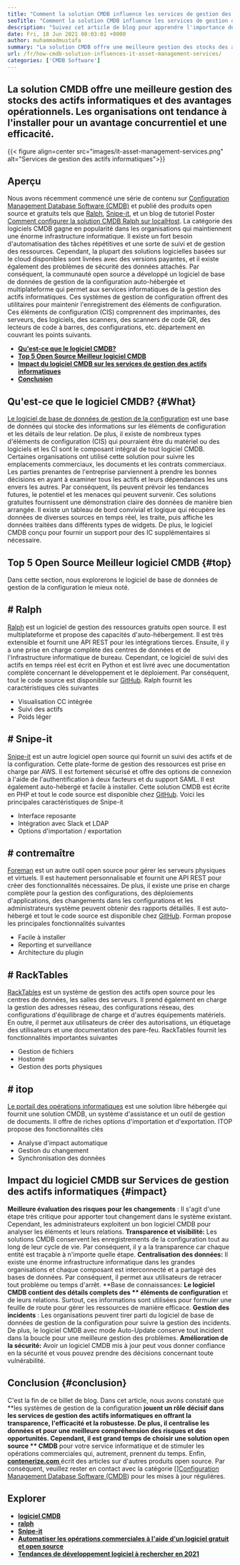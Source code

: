 ```yaml
---
title: "Comment la solution CMDB influence les services de gestion des actifs informatiques" 
seoTitle: "Comment la solution CMDB influence les services de gestion des actifs informatiques" 
description: "Suivez cet article de blog pour apprendre l'importance des services de gestion des actifs informatiques open source et du logiciel CMDB gratuit pour gérer de nombreux éléments de configuration." 
date: Fri, 18 Jun 2021 08:03:01 +0000
author: muhammadmustafa
summary: "La solution CMDB offre une meilleure gestion des stocks des actifs informatiques et des avantages opérationnels. Les organisations ont tendance à l'installer pour un avantage concurrentiel et une efficacité." 
url: /fr/how-cmdb-solution-influences-it-asset-management-services/
categories: ['CMDB Software']
---
```


## La solution CMDB offre une meilleure gestion des stocks des actifs informatiques et des avantages opérationnels. Les organisations ont tendance à l'installer pour un avantage concurrentiel et une efficacité.

{{< figure align=center src="images/it-asset-management-services.png" alt="Services de gestion des actifs informatiques">}}


## **Aperçu**
Nous avons récemment commencé une série de contenu sur [Configuration Management Database Software (CMDB)][1] et publié des produits open source et gratuits tels que [Ralph][2], [Snipe-it][3], et un blog de tutoriel Poster [Comment configurer la solution CMDB Ralph sur localHost][4]. La catégorie des logiciels CMDB gagne en popularité dans les organisations qui maintiennent une énorme infrastructure informatique. Il existe un fort besoin d'automatisation des tâches répétitives et une sorte de suivi et de gestion des ressources. Cependant, la plupart des solutions logicielles basées sur le cloud disponibles sont livrées avec des versions payantes, et il existe également des problèmes de sécurité des données attachés. Par conséquent, la communauté open source a développé un logiciel de base de données de gestion de la configuration auto-hébergée et multiplateforme qui permet aux services informatiques de la gestion des actifs informatiques.
Ces systèmes de gestion de configuration offrent des utilitaires pour maintenir l'enregistrement des éléments de configuration. Ces éléments de configuration (CIS) comprennent des imprimantes, des serveurs, des logiciels, des scanners, des scanners de code QR, des lecteurs de code à barres, des configurations, etc. département en couvrant les points suivants.
  * **[Qu'est-ce que le logiciel CMDB?][5]** 
  * **[Top 5 Open Source Meilleur logiciel CMDB][6]** 
  * [**Impact du logiciel CMDB sur les services de gestion des actifs informatiques** ][7]
  * **[Conclusion][8]** 

## **Qu'est-ce que le logiciel CMDB?** {#What}
[Le logiciel de base de données de gestion de la configuration][1] est une base de données qui stocke des informations sur les éléments de configuration et les détails de leur relation. De plus, il existe de nombreux types d'éléments de configuration (CIS) qui pourraient être du matériel ou des logiciels et les CI sont le composant intégral de tout logiciel CMDB. Certaines organisations ont utilisé cette solution pour suivre les emplacements commerciaux, les documents et les contrats commerciaux. Les parties prenantes de l'entreprise parviennent à prendre les bonnes décisions en ayant à examiner tous les actifs et leurs dépendances les uns envers les autres. Par conséquent, ils peuvent prévoir les tendances futures, le potentiel et les menaces qui peuvent survenir. Ces solutions gratuites fournissent une démonstration claire des données de manière bien arrangée. Il existe un tableau de bord convivial et logique qui récupère les données de diverses sources en temps réel, les traite, puis affiche les données traitées dans différents types de widgets. De plus, le logiciel CMDB conçu pour fournir un support pour des IC supplémentaires si nécessaire.

## **Top 5 Open Source Meilleur logiciel CMDB** {#top}
Dans cette section, nous explorerons le logiciel de base de données de gestion de la configuration le mieux noté.

## # Ralph
[Ralph][2] est un logiciel de gestion des ressources gratuits open source. Il est multiplateforme et propose des capacités d'auto-hébergement. Il est très extensible et fournit une API REST pour les intégrations tierces. Ensuite, il y a une prise en charge complète des centres de données et de l'infrastructure informatique de bureau. Cependant, ce logiciel de suivi des actifs en temps réel est écrit en Python et est livré avec une documentation complète concernant le développement et le déploiement. Par conséquent, tout le code source est disponible sur [GitHub][9].
Ralph fournit les caractéristiques clés suivantes
  * Visualisation CC intégrée
  * Suivi des actifs
  * Poids léger

## # Snipe-it
[Snipe-it][3] est un autre logiciel open source qui fournit un suivi des actifs et de la configuration. Cette plate-forme de gestion des ressources est prise en charge par AWS. Il est fortement sécurisé et offre des options de connexion à l'aide de l'authentification à deux facteurs et du support SAML. Il est également auto-hébergé et facile à installer. Cette solution CMDB est écrite en PHP et tout le code source est disponible chez [GitHub][10].
Voici les principales caractéristiques de Snipe-it
  * Interface reposante
  * Intégration avec Slack et LDAP
  * Options d'importation / exportation

## # contremaître
[Foreman][11] est un autre outil open source pour gérer les serveurs physiques et virtuels. Il est hautement personnalisable et fournit une API REST pour créer des fonctionnalités nécessaires. De plus, il existe une prise en charge complète pour la gestion des configurations, des déploiements d'applications, des changements dans les configurations et les administrateurs système peuvent obtenir des rapports détaillés. Il est auto-hébergé et tout le code source est disponible chez [GitHub][12].
Forman propose les principales fonctionnalités suivantes
  * Facile à installer
  * Reporting et surveillance
  * Architecture du plugin

## # RackTables
[RackTables][13] est un système de gestion des actifs open source pour les centres de données, les salles des serveurs. Il prend également en charge la gestion des adresses réseau, des configurations réseau, des configurations d'équilibrage de charge et d'autres équipements matériels. En outre, il permet aux utilisateurs de créer des autorisations, un étiquetage des utilisateurs et une documentation des pare-feu.
RackTables fournit les fonctionnalités importantes suivantes
  * Gestion de fichiers
  * Hostomé
  * Gestion des ports physiques

## # itop
[Le portail des opérations informatiques][14] est une solution libre hébergée qui fournit une solution CMDB, un système d'assistance et un outil de gestion de documents. Il offre de riches options d'importation et d'exportation.
ITOP propose des fonctionnalités clés
  * Analyse d'impact automatique
  * Gestion du changement
  * Synchronisation des données

## Impact du logiciel CMDB sur [][15] Services de gestion des actifs informatiques   {#impact}
**Meilleure évaluation des risques pour les changements** : Il s'agit d'une étape très critique pour apporter tout changement dans le système existant. Cependant, les administrateurs exploitent un bon logiciel CMDB pour analyser les éléments et leurs relations.
**Transparence et visibilité:**  Les solutions CMDB conservent les enregistrements de la configuration tout au long de leur cycle de vie. Par conséquent, il y a la transparence car chaque entité est traçable à n'importe quelle étape.
**Centralisation des données:**  Il existe une énorme infrastructure informatique dans les grandes organisations et chaque composant est interconnecté et a partagé des bases de données. Par conséquent, il permet aux utilisateurs de retracer tout problème ou temps d'arrêt.
**Base de connaissances:  **Le logiciel CMDB contient des détails complets des **  éléments de configuration**  et de leurs relations. Surtout, ces informations sont utilisées pour formuler une feuille de route pour gérer les ressources de manière efficace.
**Gestion des incidents** : Les organisations peuvent tirer parti du logiciel de base de données de gestion de la configuration pour suivre la gestion des incidents. De plus, le logiciel CMDB avec mode Auto-Update conserve tout incident dans la boucle pour une meilleure gestion des problèmes.
**Amélioration de la sécurité:**  Avoir un logiciel CMDB mis à jour peut vous donner confiance en la sécurité et vous pouvez prendre des décisions concernant toute vulnérabilité.

## **Conclusion** {#conclusion}
C'est la fin de ce billet de blog. Dans cet article, nous avons constaté que **les systèmes de gestion de la configuration  **jouent un rôle décisif dans les services de gestion des actifs informatiques en offrant la transparence, l'efficacité et la robustesse. De plus, il centralise les données et pour une meilleure compréhension des risques et des opportunités. Cependant, il est grand temps de choisir une solution open source **  CMDB**  pour votre service informatique et de stimuler les opérations commerciales qui, autrement, prennent du temps.
Enfin, [**contenerize.com** ][16] écrit des articles sur d'autres produits open source. Par conséquent, veuillez rester en contact avec la catégorie [][][17][Configuration Management Database Software (CMDB][1]) pour les mises à jour régulières.

## Explorer
  * **[logiciel CMDB][1]** 
  * **[ralph][2]** 
  * [**Snipe-it** ][3]
  * [**Automatiser les opérations commerciales à l'aide d'un logiciel gratuit et open source** ][18]
  * **[Tendances de développement logiciel à rechercher en 2021][19]** 

  
[1]: https://products.containerize.com/cmdb-software/
[2]: https://products.containerize.com/cmdb-software/ralph/
[3]: https://products.containerize.com/cmdb-software/snipe-it/
[4]: https://blog.containerize.com/cmdb-software/how-to-set-up-cmdb-solution-ralph-on-localhost/
[5]: #what
[6]: #top
[7]: #impact
[8]: #Conclusion
[9]: https://github.com/allegro/ralph
[10]: https://github.com/snipe/snipe-it
[11]: https://theforeman.org/
[12]: https://github.com/theforeman/foreman
[13]: https://www.racktables.org/
[14]: https://www.combodo.com/itop
[15]: https://blog.containerize.com/wp-admin/post.php?post=5864&action=edit#app
[16]: https://www.containerize.com/
[17]: https://products.containerize.com/single-sign-on/
[18]: https://blog.containerize.com/blogging/automate-business-operations-using-open-source-software/
[19]: https://blog.containerize.com/blockchain-platforms/software-development-trends-to-look-out-for-in-2021/
